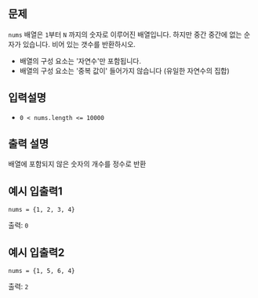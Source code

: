## 문제

`nums` 배열은 `1`부터 `N` 까지의 숫자로 이루어진 배열입니다. 하지만 중간 중간에 없는 순자가 있습니다. 비어 있는 갯수를 반환하시오.

- 배열의 구성 요소는 '자연수'만 포함됩니다.
- 배열의 구성 요소는 '중복 값이' 들어가지 않습니다 (유일한 자연수의 집합)

## 입력설명

- `0 < nums.length <= 10000`

## 출력 설명

배열에 포함되지 않은 숫자의 개수를 정수로 반환

## 예시 입출력1

`nums = {1, 2, 3, 4}`

출력: `0`

## 예시 입출력2

`nums = {1, 5, 6, 4}`

출력: `2`
